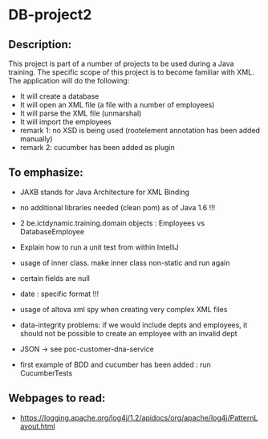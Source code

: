 # DB-project2

## Description:

This project is part of a number of projects to be used during a Java training. The specific scope of this project is to become familiar with XML.<br>
The application will do the following:
* It will create a database
* It will open an XML file (a file with a number of employees)
* It will parse the XML file (unmarshal)
* It will import the employees
* remark 1: no XSD is being used (rootelement annotation has been added manually)
* remark 2: cucumber has been added as plugin

## To emphasize:
* JAXB stands for Java Architecture for XML Binding
* no additional libraries needed (clean pom) as of Java 1.6 !!!
* 2 be.ictdynamic.training.domain objects : Employees vs DatabaseEmployee
* Explain how to run a unit test from within IntelliJ
* usage of inner class. make inner class non-static and run again
* certain fields are null
* date : specific format !!!
* usage of altova xml spy when creating very complex XML files
* data-integrity problems: if we would include depts and employees, it should not be possible to create an employee with an invalid dept
* JSON -> see poc-customer-dna-service

* first example of BDD and cucumber has been added : run CucumberTests

## Webpages to read:
* https://logging.apache.org/log4j/1.2/apidocs/org/apache/log4j/PatternLayout.html
